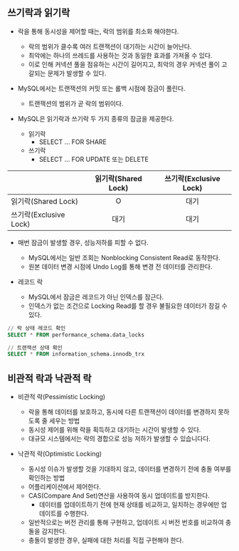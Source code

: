 ## 쓰기락과 읽기락

- 락을 통해 동시성을 제어할 때는, 락의 범위를 최소화 해야한다.
    - 락의 범위가 클수록 여러 트랜잭션이 대기하는 시간이 늘어난다.
    - 최악에는 하나의 쓰레드를 사용하는 것과 동일한 효과를 가져올 수 있다.
    - 이로 인해 커넥션 풀을 점유하는 시간이 길어지고, 최악의 경우 커넥션 풀이 고갈되는 문제가 발생할 수 있다.


- MySQL에서는 트랜잭션의 커밋 또는 롤백 시점에 잠금이 풀린다.
    - 트랜잭션의 범위가 곧 락의 범위이다.
- MySQL은 읽기락과 쓰기락 두 가지 종류의 잠금을 제공한다.
    - 읽기락
        - SELECT ... FOR SHARE
    - 쓰기락
        - SELECT ... FOR UPDATE 또는 DELETE

|                     | 읽기락(Shared Lock) | 쓰기락(Exclusive Lock) |
|---------------------|:----------------:|:-------------------:|
| 읽기락(Shared Lock)    |        O         |         대기          |
| 쓰기락(Exclusive Lock) |        대기        |         대기          |

- 매번 잠금이 발생할 경우, 성능저하를 피할 수 없다.
    - MySQL에서는 일반 조회는 Nonblocking Consistent Read로 동작한다.
    - 원본 데이터 변경 시점에 Undo Log를 통해 변경 전 데이터를 관리한다.

- 레코드 락
    - MySQL에서 잠금은 레코드가 아닌 인덱스를 잠근다.
    - 인덱스가 없는 조건으로 Locking Read를 할 경우 불필요한 데이터가 잠길 수 있다.

```sql
// 락 상태 레코드 확인
SELECT * FROM performance_schema.data_locks

// 트랜잭션 상태 확인
SELECT * FROM information_schema.innodb_trx
```

## 비관적 락과 낙관적 락

- 비관적 락(Pessimistic Locking)
    - 락을 통해 데이터를 보호하고, 동시에 다른 트랜잭션이 데이터를 변경하지 못하도록 줄 세우는 방법
    - 동시성 제어를 위해 락을 획득하고 대기하는 시간이 발생할 수 있다.
    - 대규모 시스템에서는 락의 경합으로 성능 저하가 발생할 수 있습니다다.


- 낙관적 락(Optimistic Locking)
    - 동시성 이슈가 발생할 것을 기대하지 않고, 데이터를 변경하기 전에 충돌 여부를 확인하는 방법
    - 어플리케이션에서 제어한다.
    - CAS(Compare And Set)연산을 사용하여 동시 업데이트를 방지한다.
        - 데이터를 업데이트하기 전에 현재 상태를 비교하고, 일치하는 경우에만 업데이트를 수행한다.
    - 일반적으로는 버전 관리를 통해 구현하고, 업데이트 시 버전 번호를 비교하여 충돌을 감지한다.
    - 충돌이 발생한 경우, 실패에 대한 처리를 직접 구현해야 한다.
